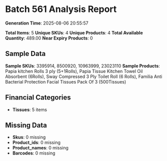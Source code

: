 # Batch 561 Analysis Report

**Generation Time**: 2025-08-06 20:55:57

**Total Items**: 5
**Unique SKUs**: 4
**Unique Products**: 4
**Total Available Quantity**: 489.00
**Near Expiry Products**: 0

## Sample Data
**Sample SKUs**: 3395914, 8500920, 10963999, 23023110
**Sample Products**: Papia kitchen Rolls 3 ply (5+1Rolls), Papia Tissue Kitchen Towel Oil Absorbent (6Rolls), Sway Compressed 3 Ply Toilet Roll (6 Rolls), Familia Anti Bacterial Protection Facial Tissues Pack Of 3 (500Tissues)

## Financial Categories
- **Tissues**: 5 items

## Missing Data
- **Skus**: 0 missing
- **Product_ids**: 0 missing
- **Product_names**: 0 missing
- **Barcodes**: 0 missing
